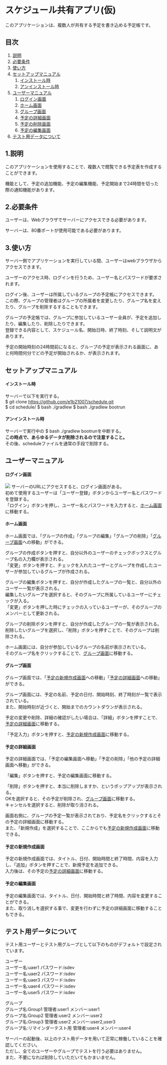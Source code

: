 <h1> スケジュール共有アプリ(仮) </h1>

このアプリケーションは、複数人が共有する予定を書き込める予定帳です。

<h2> 目次 </h2>

<ol>
  <li><a href="#i1">説明</a></li>
  <li><a href="#i2">必要条件</a></li>
  <li><a href="#i3">使い方</a></li>
  <li><a href="#i4">セットアップマニュアル</a>
  <ol>
    <li><a href="#i4-1">インストール時</a></li>
    <li><a href="#i4-2">アンインストール時</a></li>
  </ol></li>
  <li><a href="#i5">ユーザーマニュアル</a>
  <ol>
    <li><a href="#i5-1">ログイン画面</a></li>
    <li><a href="#i5-2">ホーム画面</a></li>
    <li><a href="#i5-3">グループ画面</a></li>
    <li><a href="#i5-4">予定の詳細画面</a></li>
    <li><a href="#i5-5">予定の削除画面</a></li>
    <li><a href="#i5-2">予定の編集画面</a></li>
  </ol></li>
  <li><a href="#i6">テスト用データについて</a></li>
</ol>

<h2 id=i1>1.説明</h2>

このアプリケーションを使用することで、複数人で閲覧できる予定表を作成することができます。

機能として、予定の追加機能、予定の編集機能、予定開始まで24時間を切った際の通知機能があります。

<h2 id=i2>2.必要条件</h2>

ユーザーは、Webブラウザでサーバーにアクセスできる必要があります。

サーバーは、80番ポートが使用可能である必要があります。

<h2 id=i3>3.使い方</h2>

サーバー側でアプリケーションを実行している間、ユーザーはwebブラウザからアクセスできます。

ユーザーのアクセス時、ログインを行うため、ユーザー名とパスワードが要求されます。

ログイン後、ユーザーは所属しているグループの予定帳にアクセスできます。<br>
この際、グループの管理者はグループの所属者を変更したり、グループ名を変えたり、グループを削除するすることもできます。

グループの予定帳では、グループに参加しているユーザー全員が、予定を追加したり、編集したり、削除したりできます。<br>
登録できる内容として、スケジュール名、開始日時、終了時刻、そして説明文があります。

予定の開始時刻の24時間前になると、グループの予定が表示される画面に、あと何時間何分でどの予定が開始されるか、が表示されます。

<h2 id=i4> セットアップマニュアル</h2>

<h4 id=i4-1> インストール時 </h4>

サーバーで以下を実行する。<br>
$ git clone https://github.com/e1b21007/schedule.git <br>
$ cd schedule/
$ bash ./gradlew
$ bash ./gradlew bootrun

<h4 id=i4-2> アンインストール時</h4>

サーバーで実行中の $ bash ./gradlew bootrunを中断する。<br>
**この時点で、あらゆるデータが削除されるので注意すること。**<br>
その後、scheduleファイルを通常の手段で削除する。

<h2 id=i5> ユーザーマニュアル</h2>

<h4 id=i5-1> ログイン画面</h4>
<img src="image/ログイン画面.png">
サーバーのURLにアクセスすると、ログイン画面がある。<br>
初めて使用するユーザーは「ユーザー登録」ボタンからユーザー名とパスワードを登録する。<br>
「ログイン」ボタンを押し、ユーザー名とパスワードを入力すると、<a href="#i5-2">ホーム画面</a>に移動する。<br>

<h4 id=i5-2> ホーム画面</h4>

ホーム画面では、「グループの作成」「グループの編集」「グループの削除」「<a href="#i5-3">グループ画面</a>への移動」ができる。<br>

グループの作成ボタンを押すと、自分以外のユーザーのチェックボックスとグループ名の入力欄が表示される。<br>
「変更」ボタンを押すと、チェックを入れたユーザーとグループを作成したユーザーが参加しているグループが作成される。<br>

グループの編集ボタンを押すと、自分が作成したグループの一覧と、自分以外のユーザー一覧が表示される。<br>
編集したいグループを選択すると、そのグループに所属しているユーザーにチェックが入る。<br>
「変更」ボタンを押した時にチェックの入っているユーザーが、そのグループのメンバーとして更新される。<br>

グループの削除ボタンを押すと、自分が作成したグループの一覧が表示される。<br>
削除したいグループを選択し、「削除」ボタンを押すことで、そのグループは削除される。<br>

ホーム画面には、自分が参加しているグループの名前が表示されている。<br>そのグループ名をクリックすることで、<a href="#i5-3">グループ画面</a>に移動する。<br>

<h4 id=i5-3> グループ画面</h4>

グループ画面では、「<a href="#i5-5">予定の新規作成画面</a>への移動」「<a href="#i5-4">予定の詳細画面</a>への移動」ができる。<br>

グループ画面には、予定の名前、予定の日付、開始時刻、終了時刻が一覧で表示されている。<br>
また、開始時刻が近づくと、開始までのカウントダウンが表示される。<br>

予定の変更や削除、詳細の確認がしたい場合は、「詳細」ボタンを押すことで、<a href="#i5-4">予定の詳細画面</a>に移動する。<br>

「予定入力」ボタンを押すと、<a href="#i5-5">予定の新規作成画面</a>に移動する。<br>

<h4 id=i5-4> 予定の詳細画面</h4>

予定の詳細画面では、「<a herf="#i5-6">予定の編集画面</a>へ移動」「予定の削除」「他の予定の詳細画面へ移動」ができる。

「編集」ボタンを押すと、<a herf="#i5-6">予定の編集画面</a>に移動する。

「削除」ボタンを押すと、本当に削除しますか、というポップアップが表示される。<br>
OKを選択すると、その予定が削除され、<a href="#i5-3">グループ画面</a>に移動する。<br>
キャンセルを選択すると、削除が取り消される。

画面右側に、グループの予定一覧が表示されており、予定名をクリックするとその予定の詳細画面に移動する。<br>
また、「新規作成」を選択することで、ここからでも<a href="#i5-5">予定の新規作成画面</a>に移動できる。

<h4 id=i5-5> 予定の新規作成画面</h4>

予定の新規作成画面では、タイトル、日付、開始時間と終了時間、内容を入力し、「追加」ボタンを押すことで、新規予定を追加できる。<br>
入力後は、その予定の<a href="#i5-4">予定の詳細画面</a>に移動する。

<h4 id=i5-6> 予定の編集画面</h4>

予定の編集画面では、タイトル、日付、開始時間と終了時間、内容を変更することができる。<br>
また、取り消しを選択する事で、変更を行わずに予定の詳細画面に移動することもできる。

<h2 id=i6> テスト用データについて </h2>

テスト用ユーザーとテスト用グループとして以下のものがデフォルトで設定されています。

ユーザー<br>
ユーザー名:uaer1 パスワード:isdev<br>
ユーザー名:uaer2 パスワード:isdev<br>
ユーザー名:uaer3 パスワード:isdev<br>
ユーザー名:uaer4 パスワード:isdev<br>
ユーザー名:user5 パスワード:isdev

グループ<br>
グループ名:Group1 管理者:user1 メンバー:user1<br>
グループ名:Group2 管理者:user2 メンバー:user2<br>
グループ名:Group3 管理者:user2 メンバー:user2,user3<br>
グループ名:リマインダーテスト用 管理者:user4 メンバー:user4<br>

サーバーの起動後、以上のテスト用データを用いて正常に稼働していることを確認してください。<br>
ただし、全てのユーザーやグループでテストを行う必要はありません。<br>
また、不要になれば削除していただいてもかまいません。
